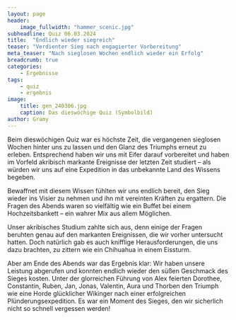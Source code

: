 ```yaml
---
layout: page
header:
    image_fullwidth: "hammer_scenic.jpg"
subheadline: Quiz 06.03.2024
title:  "Endlich wieder siegreich"
teaser: "Verdienter Sieg nach engagierter Vorbereitung"
meta_teaser: "Nach sieglosen Wochen endlich wieder ein Erfolg"
breadcrumb: true
categories:
    - Ergebnisse
tags:
    - quiz
    - ergebnis
image:
    title: gen_240306.jpg
    caption: Das dieswöchige Quiz (Symbolbild)
author: Gramy
---
```


Beim dieswöchigen Quiz war es höchste Zeit, die vergangenen sieglosen Wochen hinter uns zu lassen und den Glanz des Triumphs erneut zu erleben. 
Entsprechend haben wir uns mit Eifer darauf vorbereitet und haben im Vorfeld akribisch markante Ereignisse der letzten Zeit studiert – als würden wir uns auf eine Expedition in das unbekannte Land des Wissens begeben.

Bewaffnet mit diesem Wissen fühlten wir uns endlich bereit, den Sieg wieder ins Visier zu nehmen und ihn mit vereinten Kräften zu ergattern. 
Die Fragen des Abends waren so vielfältig wie ein Buffet bei einem Hochzeitsbankett – ein wahrer Mix aus allem Möglichen.

Unser akribisches Studium zahlte sich aus, denn einige der Fragen beruhten genau auf den markanten Ereignissen, die wir vorher untersucht hatten. 
Doch natürlich gab es auch knifflige Herausforderungen, die uns dazu brachten, zu zittern wie ein Chihuahua in einem Eissturm.

Aber am Ende des Abends war das Ergebnis klar: Wir haben unsere Leistung abgerufen und konnten endlich wieder den süßen Geschmack des Sieges kosten. 
Unter der glorreichen Führung von Alex feierten Dorothee, Constantin, Ruben, Jan, Jonas, Valentin, Aura und Thorben den Triumph wie eine Horde glücklicher Wikinger nach einer erfolgreichen Plünderungsexpedition. 
Es war ein Moment des Sieges, den wir sicherlich nicht so schnell vergessen werden!
